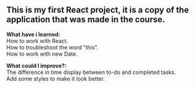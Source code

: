 ## This is my first React project, it is a copy of the application that was made in the course.

**What have i learned:**  
How to work with React.  
How to troubleshoot the word "this".  
How to work with new Date.    
  
**What could I improve?:**  
The difference in time display between to-do and completed tasks.  
Add some styles to make it look better.  
